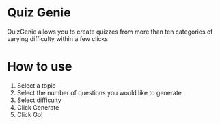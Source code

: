 # Quiz Genie

QuizGenie allows you to create quizzes from more than ten categories of varying difficulty within a few clicks

# How to use
1. Select a topic
2. Select the number of questions you would like to generate
3. Select difficulty
4. Click Generate
5. Click Go!

